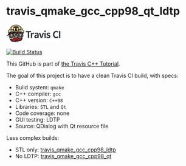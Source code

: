 # travis_qmake_gcc_cpp98_qt_ldtp

[![Travis CI logo](TravisCI.png)](https://travis-ci.org)

[![Build Status](https://travis-ci.org/richelbilderbeek/travis_qmake_gcc_cpp98_qt_ldtp.svg?branch=master)](https://travis-ci.org/richelbilderbeek/travis_qmake_gcc_cpp98_qt_ldtp)

This GitHub is part of [the Travis C++ Tutorial](https://github.com/richelbilderbeek/travis_cpp_tutorial).

The goal of this project is to have a clean Travis CI build, with specs:
 * Build system: `qmake`
 * C++ compiler: `gcc`
 * C++ version: `C++98`
 * Libraries: `STL` and `Qt`
 * Code coverage: none
 * GUI testing: LDTP
 * Source: QDialog with Qt resource file

Less complex builds:
 * STL only: [travis_qmake_gcc_cpp98_ldtp](https://www.github.com/richelbilderbeek/travis_qmake_gcc_cpp98_ldtp)
 * No LDTP: [travis_qmake_gcc_cpp98_qt](https://www.github.com/richelbilderbeek/travis_qmake_gcc_cpp98_qt)
